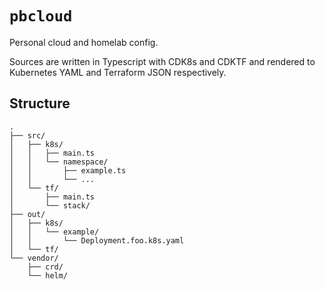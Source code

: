 # `pbcloud`

Personal cloud and homelab config.

Sources are written in Typescript with CDK8s and CDKTF and rendered to
Kubernetes YAML and Terraform JSON respectively.

## Structure

```
.
├── src/
│   ├── k8s/
│   │   ├── main.ts
│   │   └── namespace/
│   │       ├── example.ts
│   │       └── ...
│   └── tf/
│       ├── main.ts
│       └── stack/
├── out/
│   ├── k8s/
│   │   └── example/
│   │       └── Deployment.foo.k8s.yaml
│   └── tf/
└── vendor/
    ├── crd/
    └── helm/
```
